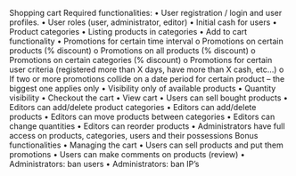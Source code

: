 Shopping cart
Required functionalities:
•	User registration / login and user profiles.
•	User roles (user, administrator, editor)
•	Initial cash for users
•	Product categories
•	Listing products in categories
•	Add to cart functionality
•	Promotions for certain time interval
o	Promotions on certain products (% discount)
o	Promotions on all products (% discount) 
o	Promotions on certain categories (% discount)
o	Promotions for certain user criteria (registered more than X days, have more than X cash, etc…)
o	If two or more promotions collide on a date period for certain product – the biggest one applies only
•	Visibility only of available products
•	Quantity visibility
•	Checkout the cart
•	View cart
•	Users can sell bought products
•	Editors can add/delete product categories
•	Editors can add/delete products
•	Editors can move products between categories
•	Editors can change quantities
•	Editors can reorder products
•	Administrators have full access on products, categories, users and their possessions
Bonus functionalities
•	Managing the cart
•	Users can sell products and put them promotions
•	Users can make comments on products (review)
•	Administrators: ban users
•	Administrators: ban IP’s
